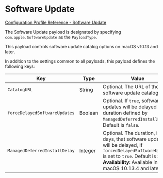 # Software Update  

 [Configuration Profile Reference - Software Update](https://developer.apple.com/library/content/featuredarticles/iPhoneConfigurationProfileRef/Introduction/Introduction.html#//apple_ref/doc/uid/TP40010206-CH1-SW68)  

The Software Update payload is designated by specifying `com.apple.SoftwareUpdate` as the `PayloadType`.  

This payload controls software update catalog options on macOS v10.13 and later.  

In addition to the settings common to all payloads, this payload defines the following keys:  

|Key|Type|Value|
|-|-|-|
|`CatalogURL`|String|Optional. The URL of the software update catalog.|
|`forceDelayedSoftwareUpdates`|Boolean|Optional. If `true`, software updates will be delayed by the duration defined by `ManagedDeferredInstallDelay`. Default is `false`.|
|`ManagedDeferredInstallDelay`|Integer|Optional. The duration, in days, that software updates will be delayed, if `forcedDelayedSoftwareUpdates` is set to `true`.  Default is `30`.</br>**Availability:** Available in macOS 10.13.4 and later.|
  
